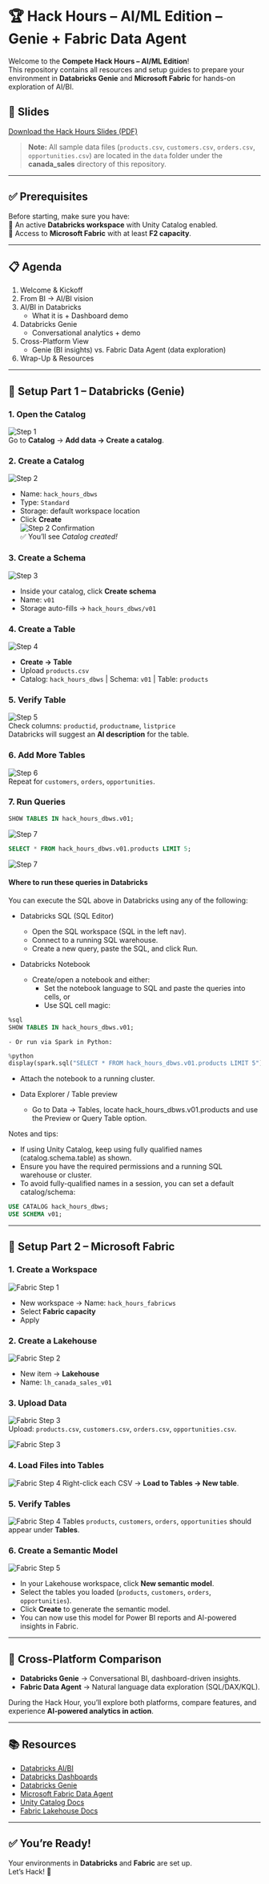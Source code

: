 # 🏆 Hack Hours – AI/ML Edition – Genie + Fabric Data Agent

Welcome to the **Compete Hack Hours – AI/ML Edition**!  
This repository contains all resources and setup guides to prepare your environment in **Databricks Genie** and **Microsoft Fabric** for hands-on exploration of AI/BI.  

## 📑 Slides

[Download the Hack Hours Slides (PDF)](media/hackhours-slides.pdf)

> **Note:** All sample data files (`products.csv`, `customers.csv`, `orders.csv`, `opportunities.csv`) are located in the `data` folder under the **canada_sales** directory of this repository.
---

## ✅ Prerequisites
Before starting, make sure you have:  
 🔹 An active **Databricks workspace** with Unity Catalog enabled.  
 🔹 Access to **Microsoft Fabric** with at least **F2 capacity**.  

---

## 📋 Agenda
1. Welcome & Kickoff  
2. From BI → AI/BI vision  
3. AI/BI in Databricks  
   - What it is + Dashboard demo  
4. Databricks Genie  
   - Conversational analytics + demo  
5. Cross-Platform View  
   - Genie (BI insights) vs. Fabric Data Agent (data exploration)  
6. Wrap-Up & Resources  

---

## 🚀 Setup Part 1 – Databricks (Genie)

### 1. Open the **Catalog**
![Step 1](media/4fa91bcd-c573-401e-bdae-8a414e4611b2.png)  
Go to **Catalog** → **Add data → Create a catalog**.  

### 2. Create a Catalog
![Step 2](media/efb7952c-2f2b-4cac-b58a-4e488ae5c3f7.png)  
- Name: `hack_hours_dbws`  
- Type: `Standard`  
- Storage: default workspace location  
- Click **Create**  
![Step 2 Confirmation](media/b73147e6-80d0-49cf-bce9-88993ec40147.png)  
✅ You’ll see *Catalog created!*  

### 3. Create a Schema
![Step 3](media/04845176-2bd2-4f20-b757-f639755e4ac9.png)  
- Inside your catalog, click **Create schema**  
- Name: `v01`  
- Storage auto-fills → `hack_hours_dbws/v01`  

### 4. Create a Table
![Step 4](media/fadb002b-b8eb-43d0-85ca-300e3020f1b0.png)  
- **Create → Table**  
- Upload `products.csv`  
- Catalog: `hack_hours_dbws` | Schema: `v01` | Table: `products`  

### 5. Verify Table
![Step 5](media/00f13b4a-74c6-4634-bedb-c0a0e055a219.png)  
Check columns: `productid`, `productname`, `listprice`  
Databricks will suggest an **AI description** for the table.  

### 6. Add More Tables
![Step 6](media/90ffe617-74cb-495f-9dc1-5af014239f89.png)  
Repeat for `customers`, `orders`, `opportunities`.  

### 7. Run Queries
```sql
SHOW TABLES IN hack_hours_dbws.v01;
```
![Step 7](media/show-tables.png)
```sql
SELECT * FROM hack_hours_dbws.v01.products LIMIT 5;
```
![Step 7](media/products-table.png)

#### Where to run these queries in Databricks

You can execute the SQL above in Databricks using any of the following:

- Databricks SQL (SQL Editor)
  - Open the SQL workspace (SQL in the left nav).
  - Connect to a running SQL warehouse.
  - Create a new query, paste the SQL, and click Run.

- Databricks Notebook
  - Create/open a notebook and either:
    - Set the notebook language to SQL and paste the queries into cells, or
    - Use SQL cell magic:
```sql
%sql
SHOW TABLES IN hack_hours_dbws.v01;
```
    - Or run via Spark in Python:
```python
%python
display(spark.sql("SELECT * FROM hack_hours_dbws.v01.products LIMIT 5"))
```
  - Attach the notebook to a running cluster.

- Data Explorer / Table preview
  - Go to Data -> Tables, locate hack_hours_dbws.v01.products and use the Preview or Query Table option.

Notes and tips:
- If using Unity Catalog, keep using fully qualified names (catalog.schema.table) as shown.
- Ensure you have the required permissions and a running SQL warehouse or cluster.
- To avoid fully-qualified names in a session, you can set a default catalog/schema:
```sql
USE CATALOG hack_hours_dbws;
USE SCHEMA v01;
```

---

## 🚀 Setup Part 2 – Microsoft Fabric

### 1. Create a Workspace
![Fabric Step 1](media/5c41513a-29bf-4ded-ad2f-2d9c34f096d8.png)  
- New workspace → Name: `hack_hours_fabricws`  
- Select **Fabric capacity**  
- Apply  

### 2. Create a Lakehouse
![Fabric Step 2](media/9aa16a30-9fa5-424d-b6e4-b3d4bd4fb8f2.png)  
- New item → **Lakehouse**  
- Name: `lh_canada_sales_v01`  

### 3. Upload Data
![Fabric Step 3](media/41226fb0-a5c1-45f0-9bba-8f9147e29e34.png)  
Upload: `products.csv`, `customers.csv`, `orders.csv`, `opportunities.csv`.  

![Fabric Step 3](media/a876c128-2a93-4176-9f58-aea9595b9613.png)  

### 4. Load Files into Tables
![Fabric Step 4](media/00bb60e9-398c-4073-93a3-513f1640af85.png) 
Right-click each CSV → **Load to Tables → New table**.  

### 5. Verify Tables
![Fabric Step 4](media/02a3f0f4-d4b4-46ee-9620-0e674fe70f23.png) 
Tables `products`, `customers`, `orders`, `opportunities` should appear under **Tables**.  

### 6. Create a Semantic Model
![Fabric Step 5](media/create-semantic-model.png)  
- In your Lakehouse workspace, click **New semantic model**.  
- Select the tables you loaded (`products`, `customers`, `orders`, `opportunities`).  
- Click **Create** to generate the semantic model.  
- You can now use this model for Power BI reports and AI-powered insights in Fabric.  

---

## 🔄 Cross-Platform Comparison

- **Databricks Genie** → Conversational BI, dashboard-driven insights.  
- **Fabric Data Agent** → Natural language data exploration (SQL/DAX/KQL).  

During the Hack Hour, you’ll explore both platforms, compare features, and experience **AI-powered analytics in action**.  

---

## 📚 Resources
- [Databricks AI/BI](https://learn.microsoft.com/en-us/azure/databricks/ai-bi/)  
- [Databricks Dashboards](https://learn.microsoft.com/en-us/azure/databricks/dashboards/) 
- [Databricks Genie](https://learn.microsoft.com/en-us/azure/databricks/genie/)  
- [Microsoft Fabric Data Agent](https://learn.microsoft.com/en-us/fabric/data-science/concept-data-agent)  
- [Unity Catalog Docs](https://learn.microsoft.com/azure/databricks/data-governance/unity-catalog/)  
- [Fabric Lakehouse Docs](https://learn.microsoft.com/fabric/data-engineering/lakehouse-overview)  

---

## ✅ You’re Ready!
Your environments in **Databricks** and **Fabric** are set up.  
Let’s Hack! 🚀
